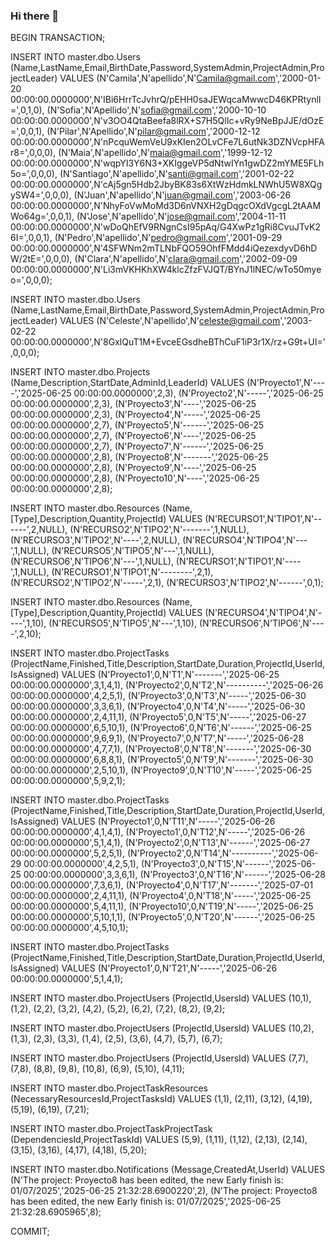 ### Hi there 👋

BEGIN TRANSACTION;

INSERT INTO master.dbo.Users (Name,LastName,Email,BirthDate,Password,SystemAdmin,ProjectAdmin,ProjectLeader) VALUES
	 (N'Camila',N'apellido',N'Camila@gmail.com','2000-01-20 00:00:00.0000000',N'IBi6HrrTcJvhrQ/pEHH0saJEWqcaMwwcD46KPRtynlI=',0,1,0),
	 (N'Sofia',N'Apellido',N'sofia@gmail.com','2000-10-10 00:00:00.0000000',N'v3OO4QtaBeefa8lRX+S7H5QlIc+vRy9NeBpJJE/dOzE=',0,0,1),
	 (N'Pilar',N'Apellido',N'pilar@gmail.com','2000-12-12 00:00:00.0000000',N'nPcquWemVeU9xKIen2OLvCFe7L6utNk3DZNVcpHFAr8=',0,0,0),
	 (N'Maia',N'apellido',N'maia@gmail.com','1999-12-12 00:00:00.0000000',N'wqpYI3Y6N3+XKIggeVP5dNtwIYn1gwDZ2mYME5FLh5o=',0,0,0),
	 (N'Santiago',N'apellido',N'santi@gmail.com','2001-02-22 00:00:00.0000000',N'cAj5gn5Hdb2JbyBK83s6XtWzHdmkLNWhU5W8XQgySW4=',0,0,0),
	 (N'Juan',N'apellido',N'juan@gmail.com','2003-06-26 00:00:00.0000000',N'NhyFoVwMoMd3D6nVNXH2gDqgcOXdVgcgL2tAAMWo64g=',0,0,1),
	 (N'Jose',N'apellido',N'jose@gmail.com','2004-11-11 00:00:00.0000000',N'wDoQhEfV9RNgnCsI95pAq/G4XwPz1gRi8CvuJTvK26I=',0,0,1),
	 (N'Pedro',N'apellido',N'pedro@gmail.com','2001-09-29 00:00:00.0000000',N'4SFWNm2mTLNbFQO59OhfFMdd4iQezexdyvD6hDW/2tE=',0,0,0),
	 (N'Clara',N'apellido',N'clara@gmail.com','2002-09-09 00:00:00.0000000',N'Li3mVKHKhXW4klcZfzFVJQT/BYnJ1lNEC/wTo50myeo=',0,0,0);

INSERT INTO master.dbo.Users (Name,LastName,Email,BirthDate,Password,SystemAdmin,ProjectAdmin,ProjectLeader) VALUES
	 (N'Celeste',N'apellido',N'celeste@gmail.com','2003-02-22 00:00:00.0000000',N'8GxlQuT1M+EvceEGsdheBThCuF1iP3r1X/rz+G9t+UI=',0,0,0);

INSERT INTO master.dbo.Projects (Name,Description,StartDate,AdminId,LeaderId) VALUES
	 (N'Proyecto1',N'----','2025-06-25 00:00:00.0000000',2,3),
	 (N'Proyecto2',N'-----','2025-06-25 00:00:00.0000000',2,3),
	 (N'Proyecto3',N'----','2025-06-25 00:00:00.0000000',2,3),
	 (N'Proyecto4',N'-----','2025-06-25 00:00:00.0000000',2,7),
	 (N'Proyecto5',N'------','2025-06-25 00:00:00.0000000',2,7),
	 (N'Proyecto6',N'----','2025-06-25 00:00:00.0000000',2,7),
	 (N'Proyecto7',N'------','2025-06-25 00:00:00.0000000',2,8),
	 (N'Proyecto8',N'-------','2025-06-25 00:00:00.0000000',2,8),
	 (N'Proyecto9',N'----','2025-06-25 00:00:00.0000000',2,8),
	 (N'Proyecto10',N'----','2025-06-25 00:00:00.0000000',2,8);

INSERT INTO master.dbo.Resources (Name,[Type],Description,Quantity,ProjectId) VALUES
	 (N'RECURSO1',N'TIPO1',N'------',2,NULL),
	 (N'RECURSO2',N'TIPO2',N'-------',1,NULL),
	 (N'RECURSO3',N'TIPO2',N'----',2,NULL),
	 (N'RECURSO4',N'TIPO4',N'---',1,NULL),
	 (N'RECURSO5',N'TIPO5',N'---',1,NULL),
	 (N'RECURSO6',N'TIPO6',N'---',1,NULL),
	 (N'RECURSO1',N'TIPO1',N'----',1,NULL),
	 (N'RECURSO1',N'TIPO1',N'--------',2,1),
	 (N'RECURSO2',N'TIPO2',N'-----',2,1),
	 (N'RECURSO3',N'TIPO2',N'------',0,1);

INSERT INTO master.dbo.Resources (Name,[Type],Description,Quantity,ProjectId) VALUES
	 (N'RECURSO4',N'TIPO4',N'----',1,10),
	 (N'RECURSO5',N'TIPO5',N'---',1,10),
	 (N'RECURSO6',N'TIPO6',N'----',2,10);

INSERT INTO master.dbo.ProjectTasks (ProjectName,Finished,Title,Description,StartDate,Duration,ProjectId,UserId,IsAssigned) VALUES
	 (N'Proyecto1',0,N'T1',N'-------','2025-06-25 00:00:00.0000000',3,1,4,1),
	 (N'Proyecto2',0,N'T2',N'----------','2025-06-26 00:00:00.0000000',4,2,5,1),
	 (N'Proyecto3',0,N'T3',N'-----','2025-06-30 00:00:00.0000000',3,3,6,1),
	 (N'Proyecto4',0,N'T4',N'-----','2025-06-30 00:00:00.0000000',2,4,11,1),
	 (N'Proyecto5',0,N'T5',N'-----','2025-06-27 00:00:00.0000000',6,5,10,1),
	 (N'Proyecto6',0,N'T6',N'------','2025-06-25 00:00:00.0000000',9,6,9,1),
	 (N'Proyecto7',0,N'T7',N'-----','2025-06-28 00:00:00.0000000',4,7,7,1),
	 (N'Proyecto8',0,N'T8',N'-------','2025-06-30 00:00:00.0000000',6,8,8,1),
	 (N'Proyecto5',0,N'T9',N'-------','2025-06-30 00:00:00.0000000',2,5,10,1),
	 (N'Proyecto9',0,N'T10',N'-----','2025-06-25 00:00:00.0000000',5,9,2,1);

INSERT INTO master.dbo.ProjectTasks (ProjectName,Finished,Title,Description,StartDate,Duration,ProjectId,UserId,IsAssigned) VALUES
	 (N'Proyecto1',0,N'T11',N'-----','2025-06-26 00:00:00.0000000',4,1,4,1),
	 (N'Proyecto1',0,N'T12',N'-----','2025-06-26 00:00:00.0000000',5,1,4,1),
	 (N'Proyecto2',0,N'T13',N'------','2025-06-27 00:00:00.0000000',5,2,5,1),
	 (N'Proyecto2',0,N'T14',N'----------','2025-06-29 00:00:00.0000000',4,2,5,1),
	 (N'Proyecto3',0,N'T15',N'------','2025-06-25 00:00:00.0000000',3,3,6,1),
	 (N'Proyecto3',0,N'T16',N'------','2025-06-28 00:00:00.0000000',7,3,6,1),
	 (N'Proyecto4',0,N'T17',N'-------','2025-07-01 00:00:00.0000000',2,4,11,1),
	 (N'Proyecto4',0,N'T18',N'-----','2025-06-25 00:00:00.0000000',5,4,11,1),
	 (N'Proyecto10',0,N'T19',N'-----','2025-06-25 00:00:00.0000000',5,10,1,1),
	 (N'Proyecto5',0,N'T20',N'------','2025-06-25 00:00:00.0000000',4,5,10,1);

INSERT INTO master.dbo.ProjectTasks (ProjectName,Finished,Title,Description,StartDate,Duration,ProjectId,UserId,IsAssigned) VALUES
	 (N'Proyecto1',0,N'T21',N'-----','2025-06-26 00:00:00.0000000',5,1,4,1);

INSERT INTO master.dbo.ProjectUsers (ProjectId,UsersId) VALUES
	 (10,1),
	 (1,2),
	 (2,2),
	 (3,2),
	 (4,2),
	 (5,2),
	 (6,2),
	 (7,2),
	 (8,2),
	 (9,2);

INSERT INTO master.dbo.ProjectUsers (ProjectId,UsersId) VALUES
	 (10,2),
	 (1,3),
	 (2,3),
	 (3,3),
	 (1,4),
	 (2,5),
	 (3,6),
	 (4,7),
	 (5,7),
	 (6,7);

INSERT INTO master.dbo.ProjectUsers (ProjectId,UsersId) VALUES
	 (7,7),
	 (7,8),
	 (8,8),
	 (9,8),
	 (10,8),
	 (6,9),
	 (5,10),
	 (4,11);

INSERT INTO master.dbo.ProjectTaskResources (NecessaryResourcesId,ProjectTasksId) VALUES
	 (1,1),
	 (2,11),
	 (3,12),
	 (4,19),
	 (5,19),
	 (6,19),
	 (7,21);

INSERT INTO master.dbo.ProjectTaskProjectTask (DependenciesId,ProjectTaskId) VALUES
	 (5,9),
	 (1,11),
	 (1,12),
	 (2,13),
	 (2,14),
	 (3,15),
	 (3,16),
	 (4,17),
	 (4,18),
	 (5,20);

INSERT INTO master.dbo.Notifications (Message,CreatedAt,UserId) VALUES
	 (N'The project: Proyecto8 has been edited, the new Early finish is: 01/07/2025','2025-06-25 21:32:28.6900220',2),
	 (N'The project: Proyecto8 has been edited, the new Early finish is: 01/07/2025','2025-06-25 21:32:28.6905965',8);

COMMIT;
